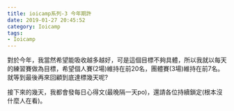 ```yaml
---
title: ioicamp系列-3 今年期許
date: 2019-01-27 20:45:52
category: Ioicamp
tags:
- Ioicamp
---
```

對於今年，我當然希望能吸收越多越好，可是這個目標不夠具體，所以我就以每天的練習賽做為目標，希望個人賽(2場)維持在前20名，團體賽(3場)維持在前7名。就等到最後再來回顧到底達標幾天呢?

接下來的幾天，我都會發每日心得文(最晚隔一天po)，還請各位持續鎖定(根本沒什麼人在看)。